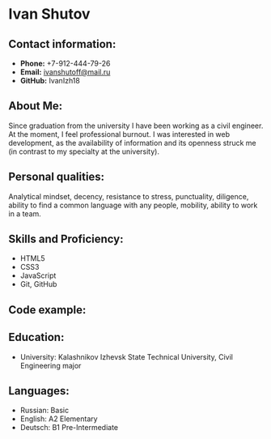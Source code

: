 # **Ivan Shutov**
## Contact information:
* **Phone:** +7-912-444-79-26
* **Email:** ivanshutoff@mail.ru
* **GitHub:** IvanIzh18
## About Me:
Since graduation from the university I have been working as a civil engineer.
At the moment, I feel professional burnout.
I was interested in web development, as the availability of information and its openness struck me (in contrast to my specialty at the university).
## Personal qualities:
Analytical mindset, decency, resistance to stress, punctuality, diligence, ability to find a common language with any people, mobility, ability to work in a team.
## Skills and Proficiency:
* HTML5
* CSS3
* JavaScript
* Git, GitHub
## Code example:
## Education: 
* University: Kalashnikov Izhevsk State Technical University, Civil Engineering major
## Languages:
+ Russian: Basic
+ English: A2 Elementary
+ Deutsch: B1 Pre-Intermediate